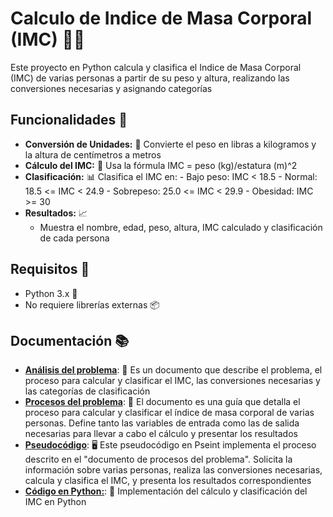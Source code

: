 # Calculo de Indice de Masa Corporal (IMC) 🏋️‍♂️
Este proyecto en Python calcula y clasifica el Indice de Masa Corporal (IMC) de varias personas a partir de su peso y altura, realizando las conversiones necesarias y asignando categorías

## Funcionalidades 🎯
- **Conversión de Unidades:** 🔄 Convierte el peso en libras a kilogramos y la altura de centímetros a metros
- **Cálculo del IMC:** 🧮 Usa la fórmula IMC = peso (kg)/estatura (m)^2
- **Clasificación:** 📊 Clasifica el IMC en: 
        - Bajo peso: IMC < 18.5
        - Normal: 18.5 <= IMC < 24.9
        - Sobrepeso: 25.0 <= IMC < 29.9
        - Obesidad: IMC >= 30
- **Resultados:** 📈 
    - Muestra el nombre, edad, peso, altura, IMC calculado y clasificación de cada persona 

## Requisitos 🚀
- Python 3.x 🐍
- No requiere librerías externas 📦

## Documentación 📚
- **[Análisis del problema](docs/ANALISIS%20IMC.pdf)**: 📝 Es un documento que describe el problema, el proceso para calcular y clasificar el IMC, las conversiones necesarias y las categorías de clasificación
- **[Procesos del problema](docs/Algoritmo%20calculoIMC.pdf)**: 📄 El documento es una guía que detalla el proceso para calcular y clasificar el índice de masa corporal de varias personas. Define tanto las variables de entrada como las de salida necesarias para llevar a cabo el cálculo y presentar los resultados
- **[Pseudocódigo](docs/CalculoIMC.psc)**: 🖥️ Este pseudocódigo en Pseint implementa el proceso descrito en el "documento de procesos del problema". Solicita la información sobre varias personas, realiza las conversiones necesarias, calcula y clasifica el IMC, y presenta los resultados correspondientes
- **[Código en Python:](calculo_imc.py)**: 🐍 Implementación del cálculo y clasificación del IMC en Python